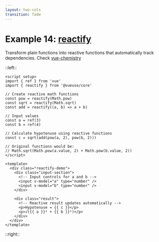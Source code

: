```yaml
---
layout: two-cols
transition: fade
---
```


# Example 14: [reactify](https://vueuse.org/shared/reactify/)

Transform plain functions into reactive functions that automatically track dependencies. Check [vue-chemistry](https://github.com/vueuse/vue-chemistry)

::left::

```vue
<script setup>
import { ref } from 'vue'
import { reactify } from '@vueuse/core'

// Create reactive math functions
const pow = reactify(Math.pow)
const sqrt = reactify(Math.sqrt)
const add = reactify((a, b) => a + b)

// Input values
const a = ref(3)
const b = ref(4)

// Calculate hypotenuse using reactive functions
const c = sqrt(add(pow(a, 2), pow(b, 2)))

// Original functions would be:
// Math.sqrt(Math.pow(a.value, 2) + Math.pow(b.value, 2))
</script>

<template>
  <div class="reactify-demo">
    <div class="input-section">
      <!-- Input controls for a and b -->
      <input v-model="a" type="number" />
      <input v-model="b" type="number" />
    </div>

    <div class="result">
      <!-- Reactive result updates automatically -->
      <p>Hypotenuse = {{ c }}</p>
      <p>√({{ a }}² + {{ b }}²)</p>
    </div>
  </div>
</template>
```

::right::

<ReactifyDemo />

<style scoped>
.slidev-code-wrapper pre {
  height: calc(100vh - 430px);
}
</style>

<!--
PRESENTER NOTES:
- reactify transforms regular functions into reactive ones
- Key features:
  - Automatic dependency tracking
  - Works with any function
  - Maintains reactivity chain
  - Simplified syntax
  - No manual .value access needed

- Benefits:
  - Clean, readable code
  - Reduced boilerplate
  - Natural function composition
  - Automatic reactivity

- Common use cases:
  - Math calculations
  - Data transformations
  - API response processing
  - Complex state derivations
  - Function composition

- Advanced features:
  - Works with async functions
  - Preserves function context
  - Handles multiple arguments
  - Compatible with other Vue reactivity
-->

